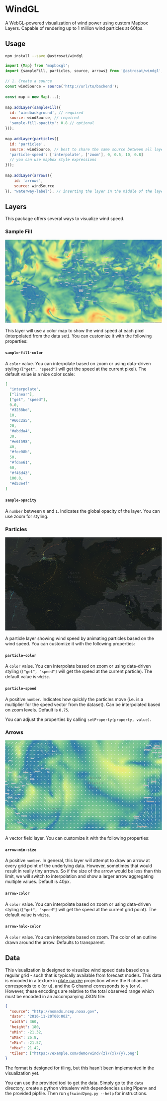# WindGL

A WebGL-powered visualization of wind power using custom Mapbox Layers.
Capable of rendering up to 1 million wind particles at 60fps.

## Usage

```sh
npm install --save @astrosat/windgl
```

```javascript
import {Map} from 'mapboxgl';
import {sampleFill, particles, source, arrows} from '@astrosat/windgl';

// 1. Create a source
const windSource = source('http://url/to/backend');

const map = new Map(...);

map.addLayer(sampleFill({
  id: 'windbackground', // required
  source: windSource, // required
  'sample-fill-opacity': 0.8 // optional
}));

map.addLayer(particles({
  id: 'particles',
  source: windSource, // best to share the same source between all layers
  'particle-speed': ['interpolate', ['zoom'], 0, 0.5, 10, 0.8]
  // you can use mapbox style expressions
}));

map.addLayer(arrows({
    id: 'arrows',
    source: windSource
}), "waterway-label"); // inserting the layer in the middle of the layer stack is supported
```

## Layers

This package offers several ways to visualize wind speed.

### Sample Fill

![Sample Fill](./docs/random/sampleFill.png)

This layer will use a color map to show the wind speed at each pixel (interpolated from the data set). You can customize it with the following properties:

#### `sample-fill-color`

A `color` value. You can interpolate based on zoom or using data-driven styling (`["get", "speed"]` will get the speed at the current pixel). The default value is a nice color scale:

```json
[
  "interpolate",
  ["linear"],
  ["get", "speed"],
  0.0,
  "#3288bd",
  10,
  "#66c2a5",
  20,
  "#abdda4",
  30,
  "#e6f598",
  40,
  "#fee08b",
  50,
  "#fdae61",
  60,
  "#f46d43",
  100.0,
  "#d53e4f"
]
```

#### `sample-opacity`

A `number` between `0` and `1`. Indicates the global opacity of the layer. You can use zoom for styling.

### Particles

![Particles](./docs/random/particles.png)

A particle layer showing wind speed by animating particles based on the wind speed. You can customize it with the following properties:

#### `particle-color`

A `color` value. You can interpolate based on zoom or using data-driven styling (`["get", "speed"]` will get the speed at the current particle). The default value is `white`.

#### `particle-speed`

A positive `number`. Indicates how quickly the particles move (i.e. is a multiplier for the speed vector from the dataset). Can be interpolated based on zoom levels. Default is `0.75`.

You can adjust the properties by calling `setProperty(property, value)`.

### Arrows

![Arrows](./docs/random/arrows.png)

A vector field layer. You can customize it with the following properties:

#### `arrow-min-size`

A positive `number`. In general, this layer will attempt to draw an arrow at every grid point of the underlying data. However, sometimes that would result in really tiny arrows. So if the size of the arrow would be less than this limit, we will switch to interpolation and show a larger arrow aggregating multiple values. Default is 40px.

#### `arrow-color`

A `color` value. You can interpolate based on zoom or using data-driven styling (`["get", "speed"]` will get the speed at the current grid point). The default value is `white`.

#### `arrow-halo-color`

A `color` value. You can interpolate based on zoom. The color of an outline drawn around the arrow. Defaults to transparent.

## Data

This visualization is designed to visualize wind speed data based on a regular grid - such that is typically available from forecast models. This data is encoded in a texture in [plate carrée](https://en.wikipedia.org/wiki/Equirectangular_projection) projection where the R channel corresponds to x (or u), and the G channel corresponds to y (or v). However, these encodings are relative to the total observed range which must be encoded in an accompanying JSON file:

```json
{
  "source": "http://nomads.ncep.noaa.gov",
  "date": "2016-11-20T00:00Z",
  "width": 360,
  "height": 180,
  "uMin": -21.32,
  "uMax": 26.8,
  "vMin": -21.57,
  "vMax": 21.42,
  "tiles": ["https://example.com/demo/wind/{z}/{x}/{y}.png"]
}
```

The format is designed for tiling, but this hasn't been implemented in the visualization yet.

You can use the provided tool to get the data. Simply go to the `data` directory, create a python virtualenv with dependencies using Pipenv and the provided pipfile. Then run `gfswind2png.py --help` for instructions.
